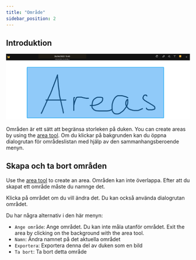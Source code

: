 ```yaml
---
title: "Område"
sidebar_position: 2
---
```


## Introduktion

![Område](area.png)

Områden är ett sätt att begränsa storleken på duken. You can create areas by using the [area tool](tools/area.md). Om du klickar på bakgrunden kan du öppna dialogrutan för områdeslistan med hjälp av den sammanhangsberoende menyn.

## Skapa och ta bort områden

Use the [area tool](tools/area.md) to create an area. Områden kan inte överlappa. Efter att du skapat ett område måste du namnge det.

Klicka på området om du vill ändra det. Du kan också använda dialogrutan området.

Du har några alternativ i den här menyn:

* `Ange område`: Ange området. Du kan inte måla utanför området. Exit the area by clicking on the background with the area tool.
* `Namn`: Ändra namnet på det aktuella området
* `Exportera`: Exportera denna del av duken som en bild
* `Ta bort`: Ta bort detta område
